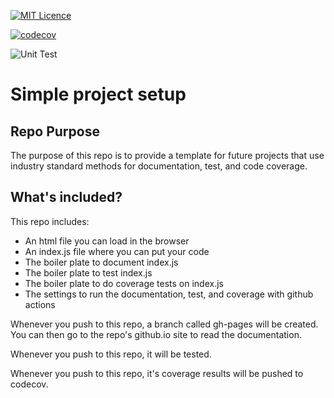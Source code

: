 [![MIT Licence](https://badges.frapsoft.com/os/mit/mit.svg?v=103)](https://opensource.org/licenses/mit-license.php)

[![codecov](https://codecov.io/gh/ricks-io/six-dice/branch/master/graph/badge.svg)](https://codecov.io/gh/ricks-io/six-dice)

![Unit Test](https://github.com/ricks-io/six-dice/workflows/Unit%20Test/badge.svg)




# Simple project setup

## Repo Purpose

The purpose of this repo is to provide a template for future projects that use industry standard methods for documentation, test, and code coverage.

## What's included?

This repo includes:
- An html file you can load in the browser
- An index.js file  where you can put your code
- The boiler plate to document index.js
- The boiler plate to test index.js
- The boiler plate to do coverage tests on index.js
- The settings to run the documentation, test, and coverage with github actions

Whenever you push to this repo, a branch called gh-pages will be created. You can then go to the repo's github.io site to read the documentation.

Whenever you push to this repo, it will be tested.

Whenever you push to this repo, it's coverage results will be pushed to codecov.
